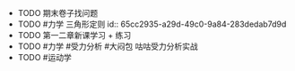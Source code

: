 - TODO 期末卷子找问题
- TODO #力学 三角形定则
  id:: 65cc2935-a29d-49c0-9a84-283dedab7d9d
- TODO 第一二章新课学习 + 练习
- TODO #力学 #受力分析 #大闷包 咕咕受力分析实战
- TODO #运动学